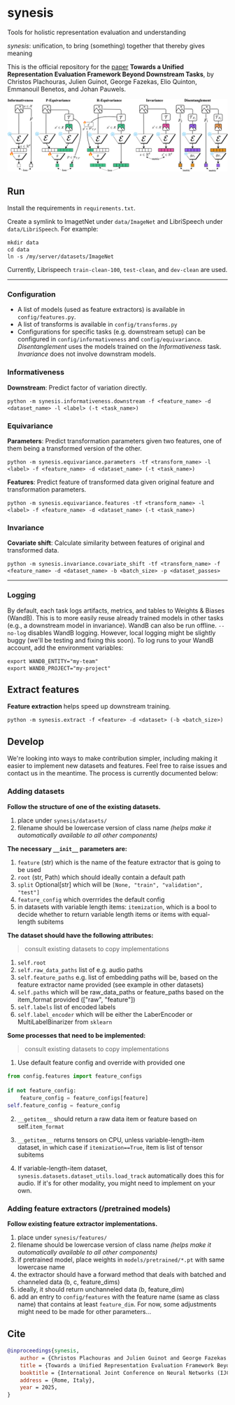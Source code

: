 # synesis
Tools for holistic representation evaluation and understanding

*synesis*: unification, to bring (something) together that thereby gives meaning


This is the official repository for the [paper](https://arxiv.org/abs/2505.06224) **Towards a Unified Representation Evaluation Framework Beyond Downstream Tasks**, by Christos Plachouras, Julien Guinot, George Fazekas, Elio Quinton, Emmanouil Benetos, and Johan Pauwels.

![Synesis Framework Overview](assets/synesis.png)

## Run
Install the requirements in `requirements.txt`.

Create a symlink to ImagetNet under `data/ImageNet` and LibriSpeech under `data/LibriSpeech`. For example:
```
mkdir data
cd data
ln -s /my/server/datasets/ImageNet
```
Currently, Librispeech `train-clean-100`, `test-clean`, and `dev-clean` are used.

---
### Configuration
* A list of models (used as feature extractors) is available in `config/features.py`. 
* A list of transforms is available in `config/transforms.py`
* Configurations for specific tasks (e.g. downstream setup) can be configured in `config/informativeness` and `config/equivariance`. *Disentanglement* uses the models trained on the *Informativeness* task. *Invariance* does not involve downstram models.


### Informativeness
**Downstream**: Predict factor of variation directly.
```
python -m synesis.informativeness.downstream -f <feature_name> -d <dataset_name> -l <label> (-t <task_name>)
```
### Equivariance
**Parameters**: Predict transformation parameters given two features, one of them being a transformed version of the other.
```
python -m synesis.equivariance.parameters -tf <transform_name> -l <label> -f <feature_name> -d <dataset_name> (-t <task_name>)
```
**Features**: Predict feature of transformed data given original feature and transformation parameters.
```
python -m synesis.equivariance.features -tf <transform_name> -l <label> -f <feature_name> -d <dataset_name> (-t <task_name>)
```
### Invariance
**Covariate shift**: Calculate similarity between features of original and transformed data.
```
python -m synesis.invariance.covariate_shift -tf <transform_name> -f <feature_name> -d <dataset_name> -b <batch_size> -p <dataset_passes>
```
---
### Logging
By default, each task logs artifacts, metrics, and tables to Weights & Biases (WandB). This is to more easily reuse already trained models in other tasks (e.g., a downstream model in invariance). WandB can also be run offline. ``--no-log`` disables WandB logging. However, local logging might be slightly buggy (we'll be testing and fixing this soon).
To log runs to your WandB account, add the environment variables:
```
export WANDB_ENTITY="my-team"
export WANDB_PROJECT="my-project"
```

## Extract features
**Feature extraction** helps speed up downstream training.
```
python -m synesis.extract -f <feature> -d <dataset> (-b <batch_size>)
```


## Develop
We're looking into ways to make contribution simpler, including making it easier to implement new datasets and features. Feel free to raise issues and contact us in the meantime. The process is currently documented below:

### Adding datasets
**Follow the structure of one of the existing datasets.**
1. place under `synesis/datasets/`
2. filename should be lowercase version of class name *(helps make it automatically available to all other components)*

**The necessary `__init__` parameters are:**
1. `feature` (str) which is the name of the feature extractor that is going to be used
2. `root` (str, Path) which should ideally contain a default path
3. `split` Optional[str] which will be `[None, "train", "validation", "test"]`  
4. `feature_config` which overrrides the default config
5. in datasets with variable length items: `itemization`, which is a bool to decide whether to return variable length items or items with equal-length subitems

**The dataset should have the following attributes:**
> consult existing datasets to copy implementations
1. `self.root`
2. `self.raw_data_paths` list of e.g. audio paths
3. `self.feature_paths` e.g. list of embedding paths will be, based on the feature extractor name provided (see example in other datasets)
4. `self.paths` which will be raw_data_paths or feature_paths based on the item_format provided (["raw", "feature"])
5. `self.labels` list of encoded labels
6. `self.label_encoder` which will be either the LaberEncoder or MultiLabelBinarizer from `sklearn`

**Some processes that need to be implemented:**
> consult existing datasets to copy implementations
1. Use default feature config and override with provided one
```python
from config.features import feature_configs

if not feature_config:
    feature_config = feature_configs[feature]
self.feature_config = feature_config
```
2. `__getitem__` should return a raw data item or feature based on self.`item_format`
3. `__getitem__` returns tensors on CPU, unless variable-length-item dataset, in which case if `itemization==True`, item is list of tensor subitems

4. If variable-length-item dataset, `synesis.datasets.dataset_utils.load_track` automatically does this for audio. If it's for other modality, you might need to implement on your own.

### Adding feature extractors (/pretrained models)
**Follow existing feature extractor implementations.**
1. place under `synesis/features/`
2. filename should be lowercase version of class name *(helps make it automatically available to all other components)*
3. if pretrained model, place weights in `models/pretrained/*.pt` with same lowercase name
4. the extractor should have a forward method that deals with batched and channeled data (b, c, feature_dims)
5. ideally, it should return unchanneled data (b, feature_dim)
6. add an entry to `config/features` with the feature name (same as class name) that contains at least `feature_dim`. For now, some adjustments might need to be made for other parameters...

## Cite
```bibtex
@inproceedings{synesis,
    author = {Christos Plachouras and Julien Guinot and George Fazekas and Elio Quinton and Emmanouil Benetos and Johan Pauwels},
    title = {Towards a Unified Representation Evaluation Framework Beyond Downstream Tasks},
    booktitle = {International Joint Conference on Neural Networks (IJCNN)},
    address = {Rome, Italy},
    year = 2025,
}